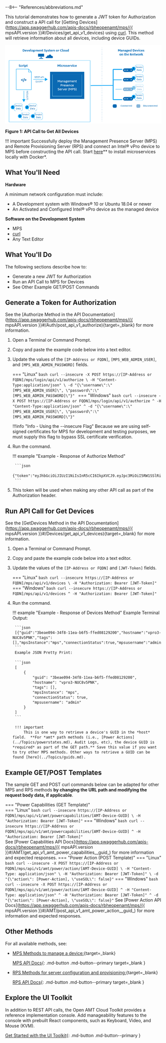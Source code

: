--8<-- "References/abbreviations.md"

This tutorial demonstrates how to generate a JWT token for Authorization and construct a API call for [Getting Devices](https://app.swaggerhub.com/apis-docs/rbheopenamt/mps/{{ mpsAPI.version }}#/Devices/get_api_v1_devices) using [curl](https://curl.se/). This method will retrieve information about all devices, including device GUIDs.

[![ConnectedDevices](../assets/images/ConnectedDevicesAPI.png)](../assets/images/ConnectedDevicesAPI.png)

**Figure 1: API Call to Get All Devices**

!!! important
    Successfully deploy the Management Presence Server (MPS) and Remote Provisioning Server (RPS) and connect an Intel® vPro device to MPS before constructing the API call. Start [here](../Docker/overview.md)** to install microservices locally with Docker*.

## What You'll Need

**Hardware**

A minimum network configuration must include:

-  A Development system with Windows® 10 or Ubuntu 18.04 or newer
-  An Activated and Configured Intel® vPro device as the managed device

**Software on the Development System** 

- MPS
- [curl](https://curl.se/download.html)
- Any Text Editor
    
  
## What You'll Do
The following sections describe how to:

- Generate a new JWT for Authorization
- Run an API Call to MPS for Devices
- See Other Example GET/POST Commands

## Generate a Token for Authorization

See the [Authorize Method in the API Documentation](https://app.swaggerhub.com/apis-docs/rbheopenamt/mps/{{ mpsAPI.version }}#/Auth/post_api_v1_authorize){target=_blank} for more information.

1. Open a Terminal or Command Prompt.
2. Copy and paste the example code below into a text editor.
3. Update the values of the `[IP-Address or FQDN]`, `[MPS_WEB_ADMIN_USER]`, and `[MPS_WEB_ADMIN_PASSWORD]` fields.

    === "Linux"
        ```bash
        curl --insecure -X POST https://[IP-Address or FQDN]/mps/login/api/v1/authorize \
            -H "Content-Type:application/json" \
            -d "{\"username\":\"[MPS_WEB_ADMIN_USER]\", \"password\":\" [MPS_WEB_ADMIN_PASSWORD]\"}"
        ```
    === "Windows"
        ```bash
        curl --insecure -X POST https://[IP-Address or FQDN]/mps/login/api/v1/authorize ^
            -H "Content-Type:application/json" ^
            -d "{\"username\":\"[MPS_WEB_ADMIN_USER]\", \"password\":\" [MPS_WEB_ADMIN_PASSWORD]\"}"
        ```

    !!!info "Info - Using the --insecure Flag"
        Because we are using self-signed certificates for MPS for development and testing purposes, we must supply this flag to bypass SSL certificate verification.

4. Run the command.

    !!! example "Example - Response of Authorize Method"

        ```json
        {"token":"eyJhbGciOiJIUzI1NiIsInR5cCI6IkpXVCJ9.eyJpc3MiOiI5RW1SSlRiSWlJYjRiSWVTc21nY1dJanJSNkh5RVRxYyIsImV4cCI6MTYyMDE2OTg2NH0.GUib9sq0RWRLqJ7JpNNlj2AluuROLICCfdZaQzyWy90"}
        ```

5. This token will be used when making any other API call as part of the Authorization header. 

## Run API Call for Get Devices

See the [GetDevices Method in the API Documentation](https://app.swaggerhub.com/apis-docs/rbheopenamt/mps/{{ mpsAPI.version }}#/Devices/get_api_v1_devices){target=_blank} for more information.

1. Open a Terminal or Command Prompt.
2. Copy and paste the example code below into a text editor.
3. Update the values of the `[IP-Address or FQDN]` and `[JWT-Token]` fields.

    === "Linux"
        ```bash
        curl --insecure https://[IP-Address or FQDN]/mps/api/v1/devices \
            -H "Authorization: Bearer [JWT-Token]"
        ```
    === "Windows"
        ```bash
        curl --insecure https://[IP-Address or FQDN]/mps/api/v1/devices ^
            -H "Authorization: Bearer [JWT-Token]"
        ```

4. Run the command.

    !!! example "Example - Response of Devices Method"
        Example Terminal Output:

        ```json
        [{"guid":"3beae094-34f8-11ea-b6f5-ffed08129200","hostname":"vpro3-NUC8v5PNK","tags":[],"mpsInstance":"mps","connectionStatus":true,"mpsusername":"admin"}]
        ```
        Example JSON Pretty Print:

        ```json
        [
            {
                "guid": "3beae094-34f8-11ea-b6f5-ffed08129200",
                "hostname": "vpro3-NUC8v5PNK",
                "tags": [],
                "mpsInstance": "mps",
                "connectionStatus": true,
                "mpsusername": "admin"
            }
        ]
        ```
    
        !!! important
            This is one way to retrieve a device's GUID in the *host* field.  **For *amt* path methods (i.e., [Power Actions](../Topics/powerstates.md), Audit Logs, etc), the device GUID is *required* as part of the GET path.** Save this value if you want to try other MPS methods. Other ways to retrieve a GUID can be found [here](../Topics/guids.md).



## Example GET/POST Templates

The sample GET and POST curl commands below can be adapted for other MPS and RPS methods **by changing the URL path and modifying the request body data, if applicable**.

=== "Power Capabilities (GET Template)"     
    === "Linux"
        ``` bash
        curl --insecure https://[IP-Address or FQDN]/mps/api/v1/amt/powercapabilities/[AMT-Device-GUID] \
            -H "Authorization: Bearer [JWT-Token]"
        ```
    === "Windows"
        ``` bash
        curl --insecure https://[IP-Address or FQDN]/mps/api/v1/amt/powercapabilities/[AMT-Device-GUID] ^
            -H "Authorization: Bearer [JWT-Token]"
        ```  
    See [Power Capabilities API Docs](https://app.swaggerhub.com/apis-docs/rbheopenamt/mps/{{ mpsAPI.version }}#/AMT/get_api_v1_amt_power_capabilities__guid_) for more information and expected responses.
=== "Power Action (POST Template)"
    === "Linux"
        ``` bash
        curl --insecure -X POST https://[IP-Address or FQDN]/mps/api/v1/amt/power/action/[AMT-Device-GUID] \
            -H "Content-Type: application/json" \
            -H "Authorization: Bearer [JWT-Token]" \
            -d "{\"action\": [Power-Action], \"useSOL\": false}"
        ```
    === "Windows"
        ``` bash
        curl --insecure -X POST https://[IP-Address or FQDN]/mps/api/v1/amt/power/action/[AMT-Device-GUID] ^
            -H "Content-Type: application/json" ^
            -H "Authorization: Bearer [JWT-Token]" ^
            -d "{\"action\": [Power-Action], \"useSOL\": false}"
        ```
    See [Power Action API Docs](https://app.swaggerhub.com/apis-docs/rbheopenamt/mps/{{ mpsAPI.version }}#/AMT/post_api_v1_amt_power_action__guid_) for more information and expected responses.

## Other Methods

For all available methods, see: 

- [MPS Methods to manage a device:](./../APIs/indexMPS.md){target=_blank}

    [MPS API Docs](./../APIs/indexMPS.md){: .md-button .md-button--primary target=_blank }

- [RPS Methods for server configuration and provisioning:](./../APIs/indexRPS.md){target=_blank}

    [RPS API Docs](./../APIs/indexRPS.md){: .md-button .md-button--primary target=_blank }

## Explore the UI Toolkit
In addition to REST API calls, the Open AMT Cloud Toolkit provides a reference implementation console. Add manageability features to the console with prebuilt React components, such as Keyboard, Video, and Mouse (KVM).

[Get Started with the UI Toolkit](../Tutorials/uitoolkit.md){: .md-button .md-button--primary }
